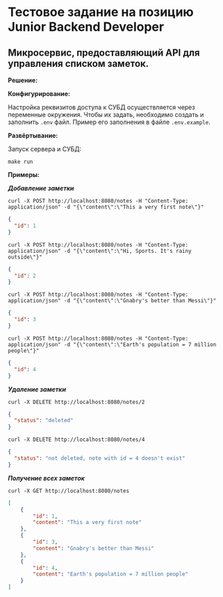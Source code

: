 # Тестовое задание на позицию Junior Backend Developer 

## Микросервис, предоставляющий API для управления списком заметок.

**Решение:**

**Конфигурирование:**

Настройка реквизитов доступа к СУБД осуществляется через переменные окружения. Чтобы их задать, необходимо создать и заполнить `.env` файл. Пример его заполнения в файле `.env.example`. 

**Развёртывание:**

Запуск сервера и СУБД:
```shell
make run
```
**Примеры:**

***Добавление заметки***

```shell
curl -X POST http://localhost:8080/notes -H "Content-Type: application/json" -d "{\"content\":\"This a very first note\"}"
```

```json
{
  "id": 1
}
```

  
```shell
curl -X POST http://localhost:8080/notes -H "Content-Type: application/json" -d "{\"content\":\"Hi, Sports. It's rainy outside\"}"
```

```json
{
  "id": 2
}
```


```shell
curl -X POST http://localhost:8080/notes -H "Content-Type: application/json" -d "{\"content\":\"Gnabry's better than Messi\"}"
```

```json
{
  "id": 3
}
```


```shell
curl -X POST http://localhost:8080/notes -H "Content-Type: application/json" -d "{\"content\":\"Earth's population = 7 million people\"}"
```

```json
{
  "id": 4
}
```

***Удаление заметки***

```shell
curl -X DELETE http://localhost:8080/notes/2 
```

```json
{
  "status": "deleted"
}
```

```shell
curl -X DELETE http://localhost:8080/notes/4
```

```json
{
  "status": "not deleted, note with id = 4 doesn't exist"
}
```

***Получение всех заметок***

```shell
curl -X GET http://localhost:8080/notes
```

```json
[
    {
        "id": 1,
        "content": "This a very first note"
    },
    {
        "id": 3,
        "content": "Gnabry's better than Messi"
    },
    {
        "id": 4,
        "content": "Earth's population = 7 million people"
    }
]
```
